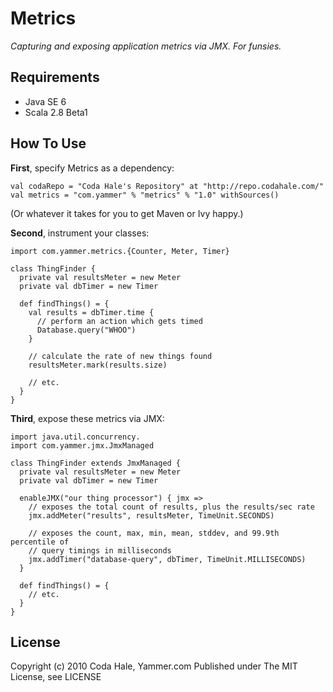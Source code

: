 Metrics
=======

*Capturing and exposing application metrics via JMX. For funsies.*

Requirements
------------

* Java SE 6
* Scala 2.8 Beta1


How To Use
----------

**First**, specify Metrics as a dependency:

    val codaRepo = "Coda Hale's Repository" at "http://repo.codahale.com/"
    val metrics = "com.yammer" % "metrics" % "1.0" withSources()

(Or whatever it takes for you to get Maven or Ivy happy.)

**Second**, instrument your classes:

    import com.yammer.metrics.{Counter, Meter, Timer}
    
    class ThingFinder {
      private val resultsMeter = new Meter
      private val dbTimer = new Timer
      
      def findThings() = {
        val results = dbTimer.time {
          // perform an action which gets timed
          Database.query("WHOO")
        }
        
        // calculate the rate of new things found
        resultsMeter.mark(results.size)
        
        // etc.
      }
    }

**Third**, expose these metrics via JMX:
    
    import java.util.concurrency.
    import com.yammer.jmx.JmxManaged
    
    class ThingFinder extends JmxManaged {
      private val resultsMeter = new Meter
      private val dbTimer = new Timer
      
      enableJMX("our thing processor") { jmx =>
        // exposes the total count of results, plus the results/sec rate
        jmx.addMeter("results", resultsMeter, TimeUnit.SECONDS)
        
        // exposes the count, max, min, mean, stddev, and 99.9th percentile of
        // query timings in milliseconds
        jmx.addTimer("database-query", dbTimer, TimeUnit.MILLISECONDS)
      }
      
      def findThings() = {
        // etc.
      }
    }


License
-------

Copyright (c) 2010 Coda Hale, Yammer.com
Published under The MIT License, see LICENSE